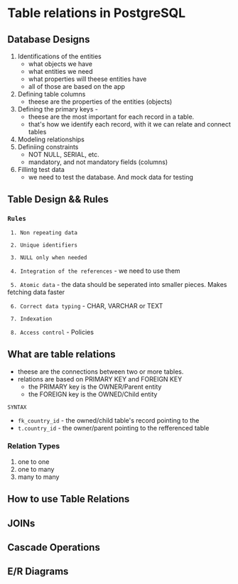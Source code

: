 # Table relations in PostgreSQL


## Database Designs

  1. Identifications of the entities
     - what objects we have
     - what entities we need
     - what properties will theese entities have
     - all of those are based on the app
  2. Defining table columns
     - theese are the properties of the entities (objects)
  3. Defining the primary keys - 
     - theese are the most important for each record in a table.
     - that's how we identify each record, with it we can relate and connect tables
  4. Modeling relationships
  5. Definiing constraints
     - NOT NULL, SERIAL, etc.
     - mandatory, and not mandatory fields (columns)
  6. Fillintg test data
     - we need to test the database. And mock data for testing 


## Table Design && Rules






### ```Rules```
 ``` 1. Non repeating data```
 
 ``` 2. Unique identifiers```
 
 ``` 3. NULL only when needed```
 
 ``` 4. Integration of the references``` -  we need to use them

 ``` 5. Atomic data``` - the data should be seperated into smaller pieces. Makes fetching data faster

 ``` 6. Correct data typing``` - CHAR, VARCHAR or TEXT
 
 ``` 7. Indexation```
  
 ``` 8. Access control``` - Policies


## What are table relations
  - theese are the connections between two or more tables.
  - relations are based on PRIMARY KEY and FOREIGN KEY
      - the PRIMARY key is the OWNER/Parent entity
      - the FOREIGN key is the OWNED/Child entity

  ```SYNTAX```
  - ```fk_country_id``` - the owned/child table's record pointing to the 
  - ```t.country_id``` - the owner/parent pointing to the refferenced table

    
### Relation Types
  1. one to one
  2. one to many 
  3. many to many

## How to use Table Relations


## JOINs


## Cascade Operations


## E/R Diagrams
